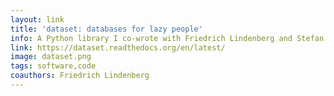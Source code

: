 ```yaml
---
layout: link
title: 'dataset: databases for lazy people'
info: A Python library I co-wrote with Friedrich Lindenberg and Stefan Wehrmeyer. Naked mole rat drawn by Johannes Koch.
link: https://dataset.readthedocs.org/en/latest/
image: dataset.png
tags: software,code
coauthors: Friedrich Lindenberg
---
```

